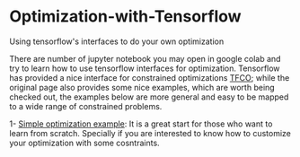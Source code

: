 # Optimization-with-Tensorflow
Using tensorflow's interfaces to do your own optimization

There are number of jupyter notebook you may open in google colab and try to learn how to use tensorflow interfaces for optimization. Tensorflow has provided a nice interface for constrained optimizations [TFCO](https://github.com/google-research/tensorflow_constrained_optimization/blob/master/README.md); while the original page also provides some nice examples, which are worth being checked out, the examples below are more general and easy to be mapped to a wide range of constrained problems.

1- [Simple optimization example](https://github.com/bezhvin/Optimization-with-Tensorflow/blob/main/SimpleExample.ipynb): It is a great start for those who want to learn from scratch. Specially if you are interested to know how to customize your optimization with some cosntraints.  
